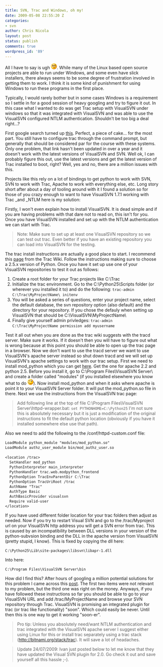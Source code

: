 ```yaml
---
title: SVN, Trac and Windows, oh my!
date: 2009-05-08 22:55:20 Z
categories:
- svn
author: Chris Nicola
layout: post
status: publish
comments: true
wordpress_id: '89'
---
```


All I have to say is ugh ![Annoyed][1]. While many of the Linux based open source projects are able to run under Windows, and some even have slick installers, there always seems to be some degree of frustration involved in getting them to work. I think it is some kind of punishment for using Windows to run these programs in the first place. 

Typically, I would rarely bother but in some cases Windows is a requirement so I settle in for a good session of heavy googling and try to figure it out. In this case what I wanted to do was get Trac setup with VisualSVN under windows so that it was integrated with VisualSVN and was able to use the VisualSVN configured NTLM authentication. Shouldn't be too big a deal right...? 

<!--more-->

First google search turned up [this][2]. Perfect, a piece of cake… for the most part. You still have to configure trac through the command prompt, but generally that should be considered par for the course with these systems. Only one problem, that link hasn't been updated in over a year and it doesn't work with the latest versions of VisualSVN and SVN. Well ok, I can probably figure this out, use the latest versions and get the latest version of Trac installed to boot, right? Well, yes and no, there are a million issues with this. 

Projects like this rely on a lot of bindings to get python to work with SVN, SVN to work with Trac, Apache to work with everything else, etc. Long story short after about a day of tooling around with it I found a solution so for those of you crazy enough to want to have VisualSVN 1.7.1 working with Trac _and _NTLM here is my solution: 

Firstly, I won't even explain how to install VisualSVN. It is dead simple and if you are having problems with that dare not to read on, this isn't for you. Once you have VisualSVN installed and set up with the NTLM authentication we can start with Trac.

> Note: Make sure to set up at least one VisualSVN repository so we can test out trac. Even better if you have an existing repository you can load into VisualSVN for the testing.

The trac install instructions are actually a good place to start. I recommend this [page][3] from the Trac Wiki. Follow the instructions making sure to choose a 2.5.x version of Python. Once you have it set up use one of your VisualSVN repositories to test it out as follows:

  1. Create a root folder for your Trac projects like C:\Trac 
  2. Initialize the trac environment. Go to the C:\Python25\Scripts folder (or wherever you installed it to) and do the following: `trac-admin C:\Trac\MyProjectName\ initenv`
  3. You will be asked a series of questions, enter your project name, select the default database, the svn repository option (also default) and the directory for your repository. If you chose the defauly when setting up VisualSVN that should be C:\VisualSVN\MyProjectName\ 
  4. Finally give yourself admin privledges: `trac-admin C:\Trac\MyProjectName permission add myusername`

Test it all out when you are done as the trac wiki suggests with the tracd server. Make sure it works. If it doesn't then you will have to figure out what is wrong because at this point you should be able to open up the trac page in a browser. Now we don't want to use the tracd server we want to use VisualSVN's apache server instead so shut down tracd and we will set up VisualSVN's apache settings to work with our trac setup. First we need to install mod_python which you can get [here][4]. Get the one for apache 2.2 and python 2.5. Before you install it, go to C:\Program Files\VisualSVN Server\ and create a folder called "modules" (if you installed elsewhere you know what to do ![Winking smile][5]). Now install mod_python and when it asks where apache is point it to your VisualSVN Server folder. It will put the mod_python.so file in there. Next we use the instructions from the VisualSVN trac page:

> Add following line at the top of file C:\Program Files\VisualSVN Server\httpd-wrapper.bat: `set PYTHONHOME=C:\Python25` I'm not sure this is absolutely necessary but it is just a modification of the original instructions to fit the default python location (obviously if you have it installed somewhere else use that path).

Also we need to add the following to the /conf/httpd-custom.conf file:
    
    LoadModule python_module "modules/mod_python.so" 
    LoadModule authz_user_module bin/mod_authz_user.so
    
    <location /trac> 
      SetHandler mod_python 
      PythonInterpreter main_interpreter 
      PythonHandler trac.web.modpython_frontend 
      PythonOption TracEnvParentDir C:\Trac 
      PythonOption TracUriRoot /trac 
      AuthName "Trac" 
      AuthType Basic 
      AuthBasicProvider visualsvn 
      Require valid-user
    </location>
    

If you have used different folder location for your trac folders then adjust as needed. Now if you try to restart Visual SVN and go to the /trac/Myproject url on your VisualSVN http address you will get a SVN error from trac. This is caused by an incompatibility between DLL versions in your version of the python-subvsion binding and the DLL in the apache version from VisualSVN (pretty stupid, I know). This is fixed by copying the dll here: 
    
    C:\Python25\Lib\site-packages\libsvn\libapr-1.dll

Into here: 
    
    C:\Program Files\VisualSVN Server\bin

How did I find this? After hours of googling a million potential solutions for this problem I came across this [post][6]. The first two items were not relevant to my problem, but the third one was right on the money. Anyways, if you have followed these instructions so far you should be able to go to your VisualSVN URL and add /trac/MyProjectName and browse your SVN repository through Trac. VisualSVN is promising an integrated plugin for trac (or trac like functionality) "soon". Which could easily be never. Until then this is one way to get it working "soon-er".

> Pro tip: Unless you absolutely need/want NTLM authentication and trac integrated with the VisualSVN apache server I suggest either using Linux for this or install trac separately using a trac stack (http://bitnami.org/stack/trac). It will save a lot of headaches.

> Update 24/07/2009: Ivan just posted below to let me know that they have updated the Visual SVN plugin for 2.0. Go check it out and save yourself all this hassle ;-).

   [1]: /images/wlEmoticon-annoyed.png
   [2]: http://www.visualsvn.com/server/trac/
   [3]: http://trac.edgewall.org/wiki/TracOnWindows
   [4]: http://apache.sunsite.ualberta.ca/httpd/modpython/win/3.3.1/
   [5]: /images/wlEmoticon-winkingsmile.png
   [6]: http://www.mail-archive.com/trac-users@googlegroups.com/msg06937.html

